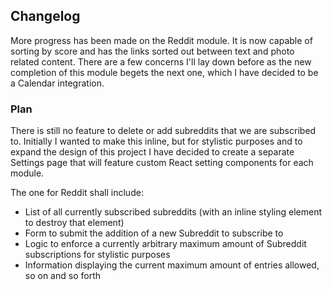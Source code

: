 ## Changelog
More progress has been made on the Reddit module. It is now capable of sorting by score and has the links sorted out between text and photo related content. There are a few concerns I'll lay down before as the new completion of this module begets the next one, which I have decided to be a Calendar integration.

### Plan
There is still no feature to delete or add subreddits that we are subscribed to. Initially I wanted to make this inline, but for stylistic purposes and to expand the design of this project I have decided to create a separate Settings page that will feature custom React setting components for each module.

The one for Reddit shall include:
- List of all currently subscribed subreddits (with an inline styling element to destroy that element)
- Form to submit the addition of a new Subreddit to subscribe to
- Logic to enforce a currently arbitrary maximum amount of Subreddit subscriptions for stylistic purposes
- Information displaying the current maximum amount of entries allowed, so on and so forth